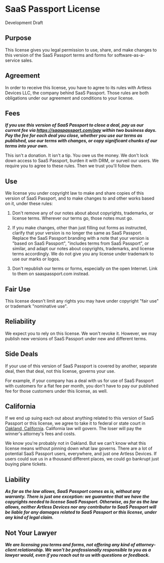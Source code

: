 # SaaS Passport License

Development Draft

## Purpose

This license gives you legal permission to use, share, and make changes to this version of the SaaS Passport terms and forms for software-as-a-service sales.

## Agreement

In order to receive this license, you have to agree to its rules with Artless Devices LLC, the company behind SaaS Passport.  Those rules are both obligations under our agreement and conditions to your license.

## Fees

***If you use this version of SaaS Passport to close a deal, pay us our current fee via <https://saaspassport.com/pay> within two business days.  Pay the fee for each deal you close, whether you use our terms as published, use our terms with changes, or copy significant chunks of our terms into your own.***

This isn't a donation.  It isn't a tip.  You owe us the money.  We don't lock down access to SaaS Passport, burden it with DRM, or surveil our users.  We require you to agree to these rules.  Then we trust you'll follow them.

## Use

We license you under copyright law to make and share copies of this version of SaaS Passport, and to make changes to and other works based on it, under these rules:

1.  Don't remove any of our notes about about copyrights, trademarks, or license terms.  Wherever our terms go, those notes must go.

2.  If you make changes, other than just filling out forms as instructed, clarify that your version is no longer the same as SaaS Passport.  Replace the SaaS Passport branding with a note that your version is "based on SaaS Passport", "includes terms from SaaS Passport", or similar, and adapt our notes about copyrights, trademarks, and license terms accordingly.  We do not give you any license under trademark to use our marks or logos.

3.  Don't republish our terms or forms, especially on the open Internet.  Link to them on saaspassport.com instead.

## Fair Use

This license doesn't limit any rights you may have under copyright "fair use" or trademark "nominative use".

## Reliability

We expect you to rely on this license.  We won't revoke it.  However, we may publish new versions of SaaS Passport under new and different terms.

## Side Deals

If your use of this version of SaaS Passport is covered by another, separate deal, then that deal, not this license, governs your use.

For example, if your company has a deal with us for use of SaaS Passport with customers for a flat fee per month, you don't have to pay our published fee for those customers under this license, as well.

## California

If we end up suing each out about anything related to this version of SaaS Passport or this license, we agree to take it to federal or state court in [Oakland, California](https://en.wikipedia.org/wiki/Oakland,_California).  California law will govern.  The loser will pay the winner's attorney's fees and costs.

We know you're probably not in Oakland.  But we can't know what this license means without pinning down what law governs.  There are a lot of potential SaaS Passport users, everywhere, and just one Artless Devices.  If users could sue us in a thousand different places, we could go bankrupt just buying plane tickets.

## Liability

***As far as the law allows, SaaS Passport comes as is, without any warranty.  There is just one exception: we guarantee that we have the copyrights needed to license SaaS Passport.  Otherwise, as far as the law allows, neither Artless Devices nor any contributor to SaaS Passport will be liable for any damages related to SaaS Passport or this license, under any kind of legal claim.***

## Not Your Lawyer

***We are licensing you terms and forms, not offering any kind of attorney-client relationship.  We won't be professionally responsible to you as a lawyer would, even if you reach out to us with questions or feedback.***
